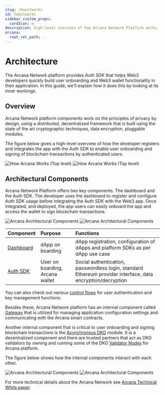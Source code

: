 ```yaml
---
slug: /howitworks
id: howitworks
sidebar_custom_props:
  cardIcon: ⚙️
description: High-level overview of how Arcana Network Platform works.
arcana:
  root_rel_path: .
---
```


# Architecture

[Arcana Technical White Paper Ref]: https://www.notion.so/Arcana-Technical-Docs-a1d7fd0d2970452586c693e4fee14d08

The Arcana Network platform provides Auth SDK that helps Web3 developers quickly build user onboarding and Web3 wallet functionality in their application. In this guide, we'll explain how it does this by looking at its inner workings.

## Overview

Arcana Network platform components work on the principles of privacy by design, using a distributed, decentralized framework that is built using the state of the art cryptographic techniques, data encryption, pluggable modules. 

The figure below gives a high-level overview of how the developer registers and integrates the app with the Auth SDK to enable user onboarding and signing of blockchain transactions by authenticated users.

![How Arcana Works (Top level)](/img/how-an-works-top-light.svg#only-light)
![How Arcana Works (Top level)](/img/how-an-works-top-dark.svg#only-dark)

## Architectural Components

Arcana Network Platform offers two key components. The dashboard and the Auth SDK. The developer uses the dashboard to register and configure Auth SDK usage before integrating the Auth SDK with the Web3 app. Once integrated, and deployed, the app users can easily onboard the app and access the wallet to sign blockchain transactions.

![Arcana Architectural Components](/img/an-arch-components-light.svg#only-light)
![Arcana Architectural Components](/img/an-arch-components-dark.svg#only-dark)

| Component   | Purpose           | Functions                                  |
| :---        | :---              | :---                                       |
| [Dashboard]({{page.meta.arcana.root_rel_path}}/concepts/dashboard.md)   | dApp on boarding  | dApp registration, configuration of dApps and platform SDKs as per dApp use case    |
| [Auth SDK]({{page.meta.arcana.root_rel_path}}/concepts/authsdk.md)      | User on boarding, Arcana wallet  | Social authentication, passwordless login, standard Ethereum provider interface, data encryption/decryption |

You can also check out various [control flows]({{page.meta.arcana.root_rel_path}}/user_flows/index.md) for user authentication and key management functions.

Besides these, Arcana Network platform has an internal component called [Gateway]({{page.meta.arcana.root_rel_path}}/concepts/gateway_nodes.md) that is utilized for managing application configuration settings and communicating with the Arcana smart contracts.

Another internal component that is critical to user onboarding and signing blockchain transactions is the  [Asynchronous DKG]({{page.meta.arcana.root_rel_path}}/concepts/dkg/index.md) module. It is a decentralized component and there are trusted partners that act as DKG validators by owning and running some of the DKG [Validator Nodes]({{page.meta.arcana.root_rel_path}}/concepts/validator_nodes.md) for Arcana platform.

The figure below shows how the internal components interact with each other.

![Arcana Architectural Components](/img/an-component-interactions-light.svg#only-light)
![Arcana Architectural Components](/img/an-component-interactions-dark.svg#only-dark)

For more technical details about the Arcana Network see [Arcana Technical White paper][Arcana Technical White Paper Ref].
